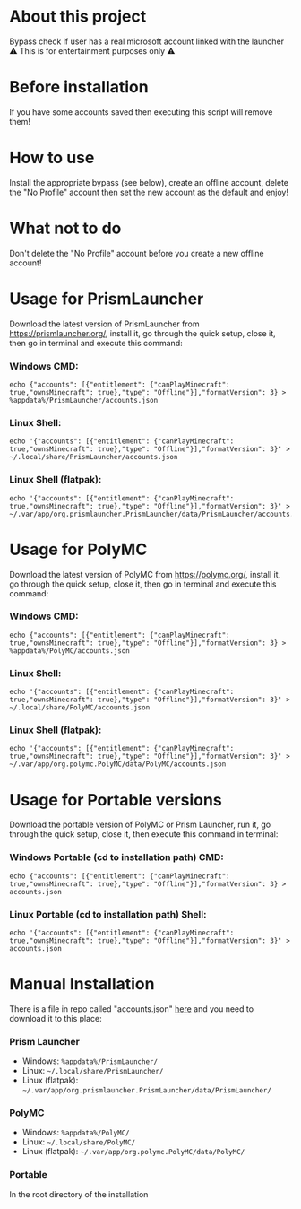 # About this project
Bypass check if user has a real microsoft account linked with the launcher<br>
⚠️ This is for entertainment purposes only ⚠️

# Before installation
If you have some accounts saved then executing this script will remove them!<br>

# How to use
Install the appropriate bypass (see below), create an offline account, delete the "No Profile" account then set the new account as the default and enjoy!

# What not to do
Don't delete the "No Profile" account before you create a new offline account!

# Usage for PrismLauncher
Download the latest version of PrismLauncher from https://prismlauncher.org/, install it, go through the quick setup, close it, then go in terminal and execute this command:
### Windows CMD:
```
echo {"accounts": [{"entitlement": {"canPlayMinecraft": true,"ownsMinecraft": true},"type": "Offline"}],"formatVersion": 3} > %appdata%/PrismLauncher/accounts.json
```
### Linux Shell:
```
echo '{"accounts": [{"entitlement": {"canPlayMinecraft": true,"ownsMinecraft": true},"type": "Offline"}],"formatVersion": 3}' > ~/.local/share/PrismLauncher/accounts.json
```
### Linux Shell (flatpak):
```
echo '{"accounts": [{"entitlement": {"canPlayMinecraft": true,"ownsMinecraft": true},"type": "Offline"}],"formatVersion": 3}' > ~/.var/app/org.prismlauncher.PrismLauncher/data/PrismLauncher/accounts.json
```

# Usage for PolyMC
Download the latest version of PolyMC from https://polymc.org/, install it, go through the quick setup, close it, then go in terminal and execute this command:
### Windows CMD:
```
echo {"accounts": [{"entitlement": {"canPlayMinecraft": true,"ownsMinecraft": true},"type": "Offline"}],"formatVersion": 3} > %appdata%/PolyMC/accounts.json
```
### Linux Shell:
```
echo '{"accounts": [{"entitlement": {"canPlayMinecraft": true,"ownsMinecraft": true},"type": "Offline"}],"formatVersion": 3}' > ~/.local/share/PolyMC/accounts.json
```
### Linux Shell (flatpak):
```
echo '{"accounts": [{"entitlement": {"canPlayMinecraft": true,"ownsMinecraft": true},"type": "Offline"}],"formatVersion": 3}' > ~/.var/app/org.polymc.PolyMC/data/PolyMC/accounts.json
```

# Usage for Portable versions
Download the portable version of PolyMC or Prism Launcher, run it, go through the quick setup, close it, then execute this command in terminal:
### Windows Portable (cd to installation path) CMD:
```
echo {"accounts": [{"entitlement": {"canPlayMinecraft": true,"ownsMinecraft": true},"type": "Offline"}],"formatVersion": 3} > accounts.json
```
### Linux Portable (cd to installation path) Shell:
```
echo '{"accounts": [{"entitlement": {"canPlayMinecraft": true,"ownsMinecraft": true},"type": "Offline"}],"formatVersion": 3}' > accounts.json
```

# Manual Installation
There is a file in repo called "accounts.json" [here](https://raw.githubusercontent.com/antunnitraj/Prism-Launcher-PolyMC-Offline-Bypass/main/accounts.json) and you need to download it to this place:
### Prism Launcher
* Windows: `%appdata%/PrismLauncher/`
* Linux: `~/.local/share/PrismLauncher/`
* Linux (flatpak): `~/.var/app/org.prismlauncher.PrismLauncher/data/PrismLauncher/`

### PolyMC
* Windows: `%appdata%/PolyMC/`
* Linux:  `~/.local/share/PolyMC/`
* Linux (flatpak): `~/.var/app/org.polymc.PolyMC/data/PolyMC/`

### Portable
In the root directory of the installation
